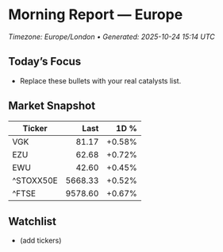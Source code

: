 # Morning Report — Europe
_Timezone: Europe/London • Generated: 2025-10-24 15:14 UTC_

## Today’s Focus
- Replace these bullets with your real catalysts list.

## Market Snapshot
| Ticker | Last | 1D % |
|---|---:|---:|
| VGK | 81.17 | +0.58% |
| EZU | 62.68 | +0.72% |
| EWU | 42.60 | +0.45% |
| ^STOXX50E | 5668.33 | +0.52% |
| ^FTSE | 9578.60 | +0.67% |

## Watchlist
- (add tickers)
